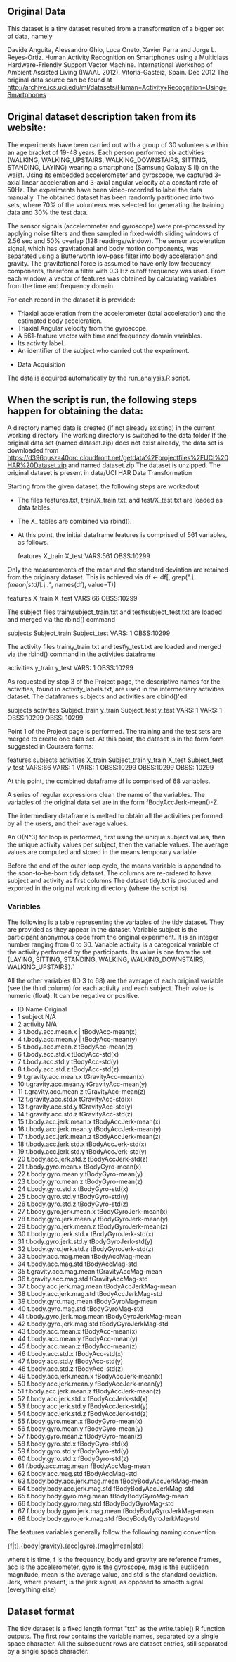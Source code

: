 


## Original Data

This dataset is a tiny dataset resulted from a transformation of a bigger set of data, namely

Davide Anguita, Alessandro Ghio, Luca Oneto, Xavier Parra and Jorge L. Reyes-Ortiz. Human Activity Recognition on Smartphones using a Multiclass Hardware-Friendly Support Vector Machine. International Workshop of Ambient Assisted Living (IWAAL 2012). Vitoria-Gasteiz, Spain. Dec 2012
The original data source can be found at http://archive.ics.uci.edu/ml/datasets/Human+Activity+Recognition+Using+Smartphones

## Original dataset description taken from its website:

The experiments have been carried out with a group of 30 volunteers within an age bracket of 19-48 years. Each person performed six activities (WALKING, WALKING_UPSTAIRS, WALKING_DOWNSTAIRS, SITTING, STANDING, LAYING) wearing a smartphone (Samsung Galaxy S II) on the waist. Using its embedded accelerometer and gyroscope, we captured 3-axial linear acceleration and 3-axial angular velocity at a constant rate of 50Hz. The experiments have been video-recorded to label the data manually. The obtained dataset has been randomly partitioned into two sets, where 70% of the volunteers was selected for generating the training data and 30% the test data. 

The sensor signals (accelerometer and gyroscope) were pre-processed by applying noise filters and then sampled in fixed-width sliding windows of 2.56 sec and 50% overlap (128 readings/window). The sensor acceleration signal, which has gravitational and body motion components, was separated using a Butterworth low-pass filter into body acceleration and gravity. The gravitational force is assumed to have only low frequency components, therefore a filter with 0.3 Hz cutoff frequency was used. From each window, a vector of features was obtained by calculating variables from the time and frequency domain. 

For each record in the dataset it is provided: 
- Triaxial acceleration from the accelerometer (total acceleration) and the estimated body acceleration. 
- Triaxial Angular velocity from the gyroscope. 
- A 561-feature vector with time and frequency domain variables. 
- Its activity label. 
- An identifier of the subject who carried out the experiment.

* Data Acquisition

The data is acquired automatically by the run_analysis.R script. 

## When the script is run, the following steps happen for obtaining the data:

A directory named data is created (if not already existing) in the current working directory
The working directory is switched to the data folder
If the original data set (named dataset.zip) does not exist already, the data set is downloaded from https://d396qusza40orc.cloudfront.net/getdata%2Fprojectfiles%2FUCI%20HAR%20Dataset.zip and named dataset.zip
The dataset is unzipped. 
The original dataset is present in data/UCI HAR
Data Transformation

Starting from the given dataset, the following steps are workedout

* The files features.txt, train/X_train.txt, and test/X_test.txt are loaded as data tables. 
* The X_ tables are combined via rbind().
* At this point, the initial dataframe features is comprised of 561 variables, as follows.

  features
  X_train
  X_test
  VARS:561
  OBSS:10299
  
Only the measurements of the mean and the standard deviation are retained from the originary dataset. 
This is achieved via df <- df[, grep(".*\\.(mean|std)\\.\\..*", names(df), value=T)] 

  features
  X_train
  X_test
  VARS:66
  OBSS:10299
  
The subject files train\subject_train.txt and test\subject_test.txt are loaded and merged via the rbind() command

  subjects
  Subject_train
  Subject_test
  VARS: 1
  OBSS:10299
  
The activity files train\y_train.txt and test\y_test.txt are loaded and merged via the rbind() command in the activities dataframe

  activities
  y_train
  y_test
  VARS: 1
  OBSS:10299
  
As requested by step 3 of the Project page, the descriptive names for the activities, found in activity_labels.txt, are used in the intermediary activities dataset. The dataframes subjects and activities are cbind()'ed

  subjects	activities
  Subject_train	y_train
  Subject_test	y_test
  VARS: 1	VARS: 1
  OBSS:10299	OBSS: 10299
  
Point 1 of the Project page is performed. The training and the test sets are merged to create one data set. At this point, the dataset is in the form form suggested in Coursera forms:

  features	subjects	activities
  X_train	Subject_train	y_train
  X_test	Subject_test	y_test
  VARS:66	VARS: 1	VARS: 1
  OBSS:10299	OBSS:10299	OBSS: 10299
  
At this point, the combined dataframe df is comprised of 68 variables.

A series of regular expressions clean the name of the variables. 
The variables of the original data set are in the form fBodyAccJerk-mean()-Z. 

The intermediary dataframe is melted to obtain all the activities performed by all the users, and their average values. 

An O(N^3) for loop is performed, first using the unique subject values, then the unique activity values per subject, then the variable values. The average values are computed and stored in the means temporary variable. 

Before the end of the outer loop cycle, the means variable is appended to the soon-to-be-born tidy dataset.
The columns are re-ordered to have subject and activity as first columns
The dataset tidy.txt is produced and exported in the original working directory (where the script is).

### Variables

The following is a table representing the variables of the tidy dataset. They are provided as they appear in the dataset. Variable subject is the participant anonymous code from the original experiment. It is an integer number ranging from 0 to 30. Variable activity is a categorical variable of the activity performed by the participants. Its value is one from the set {LAYING, SITTING, STANDING, WALKING, WALKING_DOWNSTAIRS, WALKING_UPSTAIRS}.`

All the other variables (ID 3 to 68) are the average of each original variable (see the third column) for each activity and each subject. Their value is numeric (float). It can be negative or positive.

*	ID	Name	Original
*	1	subject	N/A
*	2	activity	N/A
*	3	t.body.acc.mean.x	| tBodyAcc-mean(x)
*	4	t.body.acc.mean.y	| tBodyAcc-mean(y)
*	5	t.body.acc.mean.z	tBodyAcc-mean(z)
*	6	t.body.acc.std.x	tBodyAcc-std(x)
*	7	t.body.acc.std.y	tBodyAcc-std(y)
*	8	t.body.acc.std.z	tBodyAcc-std(z)
*	9	t.gravity.acc.mean.x	tGravityAcc-mean(x)
*	10	t.gravity.acc.mean.y	tGravityAcc-mean(y)
*	11	t.gravity.acc.mean.z	tGravityAcc-mean(z)
*	12	t.gravity.acc.std.x	tGravityAcc-std(x)
*	13	t.gravity.acc.std.y	tGravityAcc-std(y)
*	14	t.gravity.acc.std.z	tGravityAcc-std(z)
*	15	t.body.acc.jerk.mean.x	tBodyAccJerk-mean(x)
*	16	t.body.acc.jerk.mean.y	tBodyAccJerk-mean(y)
*	17	t.body.acc.jerk.mean.z	tBodyAccJerk-mean(z)
*	18	t.body.acc.jerk.std.x	tBodyAccJerk-std(x)
*	19	t.body.acc.jerk.std.y	tBodyAccJerk-std(y)
*	20	t.body.acc.jerk.std.z	tBodyAccJerk-std(z)
*	21	t.body.gyro.mean.x	tBodyGyro-mean(x)
*	22	t.body.gyro.mean.y	tBodyGyro-mean(y)
*	23	t.body.gyro.mean.z	tBodyGyro-mean(z)
*	24	t.body.gyro.std.x	tBodyGyro-std(x)
*	25	t.body.gyro.std.y	tBodyGyro-std(y)
*	26	t.body.gyro.std.z	tBodyGyro-std(z)
*	27	t.body.gyro.jerk.mean.x	tBodyGyroJerk-mean(x)
*	28	t.body.gyro.jerk.mean.y	tBodyGyroJerk-mean(y)
*	29	t.body.gyro.jerk.mean.z	tBodyGyroJerk-mean(z)
*	30	t.body.gyro.jerk.std.x	tBodyGyroJerk-std(x)
*	31	t.body.gyro.jerk.std.y	tBodyGyroJerk-std(y)
*	32	t.body.gyro.jerk.std.z	tBodyGyroJerk-std(z)
*	33	t.body.acc.mag.mean	tBodyAccMag-mean
*	34	t.body.acc.mag.std	tBodyAccMag-std
*	35	t.gravity.acc.mag.mean	tGravityAccMag-mean
*	36	t.gravity.acc.mag.std	tGravityAccMag-std
*	37	t.body.acc.jerk.mag.mean	tBodyAccJerkMag-mean
*	38	t.body.acc.jerk.mag.std	tBodyAccJerkMag-std
*	39	t.body.gyro.mag.mean	tBodyGyroMag-mean
*	40	t.body.gyro.mag.std	tBodyGyroMag-std
*	41	t.body.gyro.jerk.mag.mean	tBodyGyroJerkMag-mean
*	42	t.body.gyro.jerk.mag.std	tBodyGyroJerkMag-std
*	43	f.body.acc.mean.x	fBodyAcc-mean(x)
*	44	f.body.acc.mean.y	fBodyAcc-mean(y)
*	45	f.body.acc.mean.z	fBodyAcc-mean(z)
*	46	f.body.acc.std.x	fBodyAcc-std(x)
*	47	f.body.acc.std.y	fBodyAcc-std(y)
*	48	f.body.acc.std.z	fBodyAcc-std(z)
*	49	f.body.acc.jerk.mean.x	fBodyAccJerk-mean(x)
*	50	f.body.acc.jerk.mean.y	fBodyAccJerk-mean(y)
*	51	f.body.acc.jerk.mean.z	fBodyAccJerk-mean(z)
*	52	f.body.acc.jerk.std.x	fBodyAccJerk-std(x)
*	53	f.body.acc.jerk.std.y	fBodyAccJerk-std(y)
*	54	f.body.acc.jerk.std.z	fBodyAccJerk-std(z)
*	55	f.body.gyro.mean.x	fBodyGyro-mean(x)
*	56	f.body.gyro.mean.y	fBodyGyro-mean(y)
*	57	f.body.gyro.mean.z	fBodyGyro-mean(z)
*	58	f.body.gyro.std.x	fBodyGyro-std(x)
*	59	f.body.gyro.std.y	fBodyGyro-std(y)
*	60	f.body.gyro.std.z	fBodyGyro-std(z)
*	61	f.body.acc.mag.mean	fBodyAccMag-mean
*	62	f.body.acc.mag.std	fBodyAccMag-std
*	63	f.body.body.acc.jerk.mag.mean	fBodyBodyAccJerkMag-mean
*	64	f.body.body.acc.jerk.mag.std	fBodyBodyAccJerkMag-std
*	65	f.body.body.gyro.mag.mean	fBodyBodyGyroMag-mean
*	66	f.body.body.gyro.mag.std	fBodyBodyGyroMag-std
*	67	f.body.body.gyro.jerk.mag.mean	fBodyBodyGyroJerkMag-mean
*	68	f.body.body.gyro.jerk.mag.std	fBodyBodyGyroJerkMag-std


The features variables generally follow the following naming convention

{f|t}.{body|gravity}.{acc|gyro}.{mag|mean|std}

  where
  t is time, f is the frequency, body and gravity are reference frames, acc is the accelerometer, gyro is the gyroscope, mag is   the euclidean magnitude, mean is the average value, and std is the standard deviation. 
  Jerk, where present, is the jerk signal, as opposed to smooth signal (everything else)

## Dataset format

The tidy dataset is a fixed length format "txt" as the write.table() R function outputs. 
The first row contains the variable names, separated by a single space character. 
All the subsequent rows are dataset entries, still separated by a single space character.

